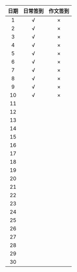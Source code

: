 | 日期 | 日常签到 | 作文签到 |
| :--: | :------: | :------: |
|  1   | √ | × |
|  2   | √ | × |
|  3   | √ | × |
|  4   | √ | × |
|  5   | √ | × |
|  6   | √ | × |
|  7   | √ | × |
|  8   | √ | × |
|  9   |  √      | ×       |
|  10  |      √    |   ×       |
|  11  |         |         |
|  12  |         |         |
|  13  |         |         |
|  14  |         |         |
|  15  |         |         |
|  16  |         |         |
|  17  |         |         |
|  18  |         |         |
|  19  |         |         |
|  20  |         |         |
|  21  |         |         |
|  22  |         |         |
|  23  |         |         |
|  24  |         |         |
|  25  |         |         |
|  26  |         |         |
|  27  |         |         |
|  28  |         |         |
|  29  |         |         |
|  30  |         |         |
